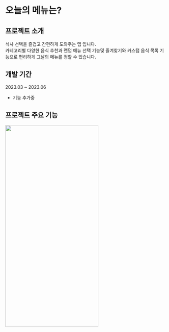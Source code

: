 # 오늘의 메뉴는?

## 프로젝트 소개
식사 선택을 즐겁고 간편하게 도와주는 앱 입니다.  
카테고리별 다양한 음식 추천과 랜덤 메뉴 선택 기능및 즐겨찾기와 커스텀 음식 목록 기능으로 편리하게 그날의 메뉴를 정할 수 있습니다.

## 개발 기간
2023.03 ~ 2023.06
+ 기능 추가중

## 프로젝트 주요 기능
<img width="292" height="633" src="https://github.com/LMelloNia/WhatIsTodaysMenu/assets/96280575/2c30d95f-4d53-41ac-9071-ea9031dee291"> 
